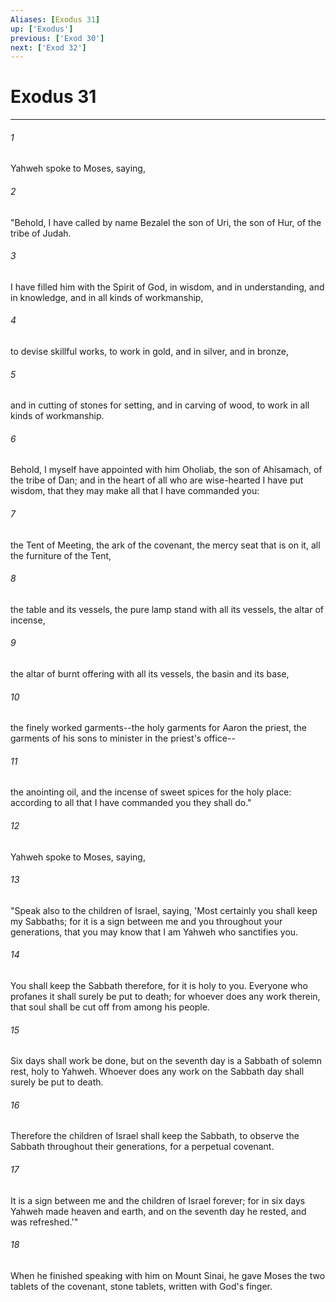 ```yaml
---
Aliases: [Exodus 31]
up: ['Exodus']
previous: ['Exod 30']
next: ['Exod 32']
---
```

# Exodus 31
***





###### 1 

Yahweh spoke to Moses, saying, 



###### 2 

"Behold, I have called by name Bezalel the son of Uri, the son of Hur, of the tribe of Judah. 



###### 3 

I have filled him with the Spirit of God, in wisdom, and in understanding, and in knowledge, and in all kinds of workmanship, 



###### 4 

to devise skillful works, to work in gold, and in silver, and in bronze, 



###### 5 

and in cutting of stones for setting, and in carving of wood, to work in all kinds of workmanship. 



###### 6 

Behold, I myself have appointed with him Oholiab, the son of Ahisamach, of the tribe of Dan; and in the heart of all who are wise-hearted I have put wisdom, that they may make all that I have commanded you: 



###### 7 

the Tent of Meeting, the ark of the covenant, the mercy seat that is on it, all the furniture of the Tent, 



###### 8 

the table and its vessels, the pure lamp stand with all its vessels, the altar of incense, 



###### 9 

the altar of burnt offering with all its vessels, the basin and its base, 



###### 10 

the finely worked garments--the holy garments for Aaron the priest, the garments of his sons to minister in the priest's office-- 



###### 11 

the anointing oil, and the incense of sweet spices for the holy place: according to all that I have commanded you they shall do." 



###### 12 

Yahweh spoke to Moses, saying, 



###### 13 

"Speak also to the children of Israel, saying, 'Most certainly you shall keep my Sabbaths; for it is a sign between me and you throughout your generations, that you may know that I am Yahweh who sanctifies you. 



###### 14 

You shall keep the Sabbath therefore, for it is holy to you. Everyone who profanes it shall surely be put to death; for whoever does any work therein, that soul shall be cut off from among his people. 



###### 15 

Six days shall work be done, but on the seventh day is a Sabbath of solemn rest, holy to Yahweh. Whoever does any work on the Sabbath day shall surely be put to death. 



###### 16 

Therefore the children of Israel shall keep the Sabbath, to observe the Sabbath throughout their generations, for a perpetual covenant. 



###### 17 

It is a sign between me and the children of Israel forever; for in six days Yahweh made heaven and earth, and on the seventh day he rested, and was refreshed.'" 



###### 18 

When he finished speaking with him on Mount Sinai, he gave Moses the two tablets of the covenant, stone tablets, written with God's finger.
